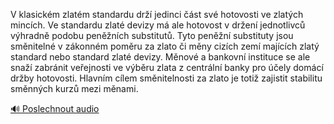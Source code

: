 
V klasickém zlatém standardu drží jedinci část své hotovosti ve zlatých mincích. Ve standardu zlaté devizy má ale hotovost v držení jednotlivců výhradně podobu peněžních substitutů. Tyto peněžní substituty jsou směnitelné v zákonném poměru za zlato či měny cizích zemí majících zlatý standard nebo standard zlaté devizy. Měnové a bankovní instituce se ale snaží zabránit veřejnosti ve výběru zlata z centrální banky pro účely domácí držby hotovosti. Hlavním cílem směnitelnosti za zlato je totiž zajistit stabilitu směnných kurzů mezi měnami.

[🔊 Poslechnout audio](/data/7-paragraphs/audio/chapter_155/para_005-V-klasickm-zlatm-standardu-dr-jedinci-st-sv.mp3)
